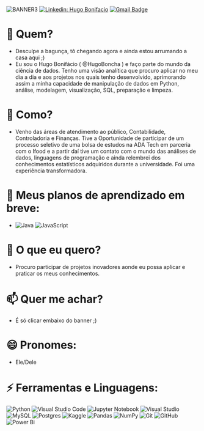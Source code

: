 
![BANNER3](https://github.com/HugoBoncha/HugoBoncha/assets/149209077/d6f038fd-0a45-4eb1-b94e-9a3bbbf85b26)
[![Linkedin: Hugo Bonifacio](https://img.shields.io/badge/-hugobonifacio-blue?style=flat-square&logo=Linkedin&logoColor=white&link=https://www.linkedin.com/in/hugobonifacio/)](https://www.linkedin.com/in/hugobonifacio/)
[![Gmail Badge](https://img.shields.io/badge/-hbonifacio@gmail.com-006bed?style=flat-square&logo=Gmail&logoColor=white&link=mailto:hbonifacio@gmail.com)](mailto:hbonifacio@gmail.com)

# 👋 Quem?
- Desculpe a bagunça, tô chegando agora e ainda estou arrumando a casa aqui ;)
- Eu sou o Hugo Bonifácio ( @HugoBoncha ) e faço parte do mundo da ciência de dados. Tenho uma visão analítica que procuro aplicar no meu dia a dia e aos projetos nos quais tenho desenvolvido, aprimorando assim a minha capacidade de manipulação de dados em Python, análise, modelagem, visualização, SQL, preparação e limpeza.
# 👀 Como?
- Venho das áreas de atendimento ao público, Contabilidade, Controladoria e Finanças. Tive a Oportunidade de participar de um processo seletivo de uma bolsa de estudos na ADA Tech em parceria com o Ifood e a partir daí tive um contato com o mundo das análises de dados, linguagens de programação e ainda relembrei dos conhecimentos estatísticos adquiridos durante a universidade. Foi uma experiência transformadora.
# 🌱 Meus planos de aprendizado em breve:
- ![Java](https://img.shields.io/badge/java-%23ED8B00.svg?style=for-the-badge&logo=openjdk&logoColor=white) ![JavaScript](https://img.shields.io/badge/javascript-%23323330.svg?style=for-the-badge&logo=javascript&logoColor=%23F7DF1E) 
# 💞️ O que eu quero?
- Procuro participar de projetos inovadores aonde eu possa aplicar e praticar os meus conhecimentos.
# 📫 Quer me achar? 
- É só clicar embaixo do banner ;)
# 😄 Pronomes: 
 - Ele/Dele
# ⚡  Ferramentas e Linguagens:
  ![Python](https://img.shields.io/badge/python-3670A0?style=for-the-badge&logo=python&logoColor=ffdd54) ![Visual Studio Code](https://img.shields.io/badge/Visual%20Studio%20Code-0078d7.svg?style=for-the-badge&logo=visual-studio-code&logoColor=white) ![Jupyter Notebook](https://img.shields.io/badge/jupyter-%23FA0F00.svg?style=for-the-badge&logo=jupyter&logoColor=white) ![Visual Studio](https://img.shields.io/badge/Visual%20Studio-5C2D91.svg?style=for-the-badge&logo=visual-studio&logoColor=white) ![MySQL](https://img.shields.io/badge/mysql-4479A1.svg?style=for-the-badge&logo=mysql&logoColor=white) ![Postgres](https://img.shields.io/badge/postgres-%23316192.svg?style=for-the-badge&logo=postgresql&logoColor=white) ![Kaggle](https://img.shields.io/badge/Kaggle-035a7d?style=for-the-badge&logo=kaggle&logoColor=white) ![Pandas](https://img.shields.io/badge/pandas-%23150458.svg?style=for-the-badge&logo=pandas&logoColor=white) ![NumPy](https://img.shields.io/badge/numpy-%23013243.svg?style=for-the-badge&logo=numpy&logoColor=white) ![Git](https://img.shields.io/badge/git-%23F05033.svg?style=for-the-badge&logo=git&logoColor=white) ![GitHub](https://img.shields.io/badge/github-%23121011.svg?style=for-the-badge&logo=github&logoColor=white) ![Power Bi](https://img.shields.io/badge/power_bi-F2C811?style=for-the-badge&logo=powerbi&logoColor=black)

<!---
HugoBoncha/HugoBoncha is a ✨ special ✨ repository because its `README.md` (this file) appears on your GitHub profile.
You can click the Preview link to take a look at your changes.
--->
<!--- MIT License

Copyright (c) 2020 Ileriayo Adebiyi

Permission is hereby granted, free of charge, to any person obtaining a copy
of this software and associated documentation files (the "Software"), to deal
in the Software without restriction, including without limitation the rights
to use, copy, modify, merge, publish, distribute, sublicense, and/or sell
copies of the Software, and to permit persons to whom the Software is
furnished to do so, subject to the following conditions:

The above copyright notice and this permission notice shall be included in all
copies or substantial portions of the Software.

THE SOFTWARE IS PROVIDED "AS IS", WITHOUT WARRANTY OF ANY KIND, EXPRESS OR
IMPLIED, INCLUDING BUT NOT LIMITED TO THE WARRANTIES OF MERCHANTABILITY,
FITNESS FOR A PARTICULAR PURPOSE AND NONINFRINGEMENT. IN NO EVENT SHALL THE
AUTHORS OR COPYRIGHT HOLDERS BE LIABLE FOR ANY CLAIM, DAMAGES OR OTHER
LIABILITY, WHETHER IN AN ACTION OF CONTRACT, TORT OR OTHERWISE, ARISING FROM,
OUT OF OR IN CONNECTION WITH THE SOFTWARE OR THE USE OR OTHER DEALINGS IN THE
SOFTWARE. 
--->
